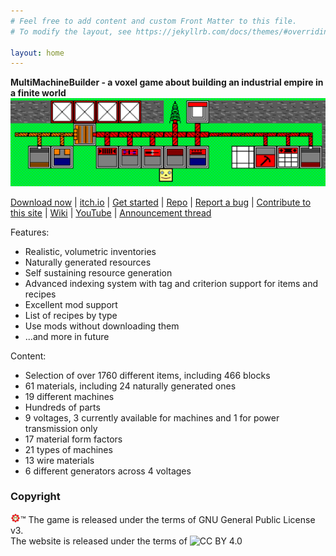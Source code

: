 ```yaml
---
# Feel free to add content and custom Front Matter to this file.
# To modify the layout, see https://jekyllrb.com/docs/themes/#overriding-theme-defaults

layout: home
---
```


**MultiMachineBuilder - a voxel game about building an industrial empire in a finite world**
![[∞]](/assets/images/banner.png)

[Download now](https://github.com/MultiMachineBuilder/MultiMachineBuilder/releases) |
[itch.io](https://monniasza.itch.io/multimachinebuilder) |
[Get started](setup.html) |
[Repo](https://github.com/MultiMachineBuilder/MultiMachineBuilder) |
[Report a bug](https://github.com/MultiMachineBuilder/MultiMachineBuilder/issues) |
[Contribute to this site](https://github.com/MultiMachineBuilder/MultiMachineBuilder.github.io) |
[Wiki](https://github.com/MultiMachineBuilder/MultiMachineBuilder/wiki) |
[YouTube](https://www.youtube.com/channel/UCHDT5lQd4zG2rdZnntzgitA) |
[Announcement thread](https://itch.io/t/2756901/multimachinebuilder-dev-05)

Features:
* Realistic, volumetric inventories
* Naturally generated resources
* Self sustaining resource generation
* Advanced indexing system with tag and criterion support for items and recipes
* Excellent mod support
* List of recipes by type
* Use mods without downloading them
* ...and more in future

Content:
* Selection of over 1760 different items, including 466 blocks
* 61 materials, including 24 naturally generated ones
* 19 different machines
* Hundreds of parts
* 9 voltages, 3 currently available for machines and 1 for power transmission only
* 17 material form factors
* 21 types of machines
* 13 wire materials
* 6 different generators across 4 voltages

### Copyright
![](/assets/images/logo16.png)™ 
The game is released under the terms of GNU General Public License v3. <br>
The website is released under the terms of ![CC BY 4.0](https://i.creativecommons.org/l/by/4.0/88x31.png)